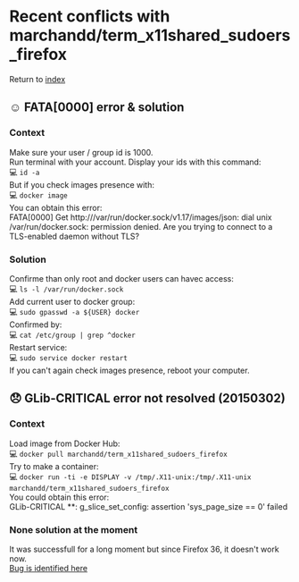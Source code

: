 # Recent conflicts with marchandd/term_x11shared_sudoers_firefox

Return to [index](https://github.com/marchandd/term_x11shared_sudoers_firefox/ "Index")

## :relaxed: FATA[0000] error & solution

### Context

Make sure your user / group id is 1000.  
Run terminal with your account. Display your ids with this command:  
:computer: `id -a`  
But if you check images presence with:  
:computer: `docker image`  
You can obtain this error:  
FATA[0000] Get http:///var/run/docker.sock/v1.17/images/json: dial unix /var/run/docker.sock: permission denied. Are you trying to connect to a TLS-enabled daemon without TLS?

### Solution

Confirme than only root and docker users can havec access:  
:computer: `ls -l /var/run/docker.sock`  
Add current user to docker group:  
:computer: `sudo gpasswd -a ${USER} docker`  
Confirmed by:  
:computer: `cat /etc/group | grep ^docker`  
Restart service:  
:computer: `sudo service docker restart`  
If you can't again check images presence, reboot your computer.

## :disappointed: GLib-CRITICAL error not resolved (20150302)

### Context

Load image from Docker Hub:  
:computer: `docker pull marchandd/term_x11shared_sudoers_firefox`  
Try to make a container:  
:computer: `docker run -ti -e DISPLAY -v /tmp/.X11-unix:/tmp/.X11-unix marchandd/term_x11shared_sudoers_firefox`  
You could obtain this error:  
GLib-CRITICAL **: g_slice_set_config: assertion 'sys_page_size == 0' failed

### None solution at the moment

It was successfull for a long moment but since Firefox 36, it doesn't work now.  
[Bug is identified here](https://bugs.launchpad.net/ubuntu/+source/glib2.0/+bug/1179554 "Firefox 36 bugs")
